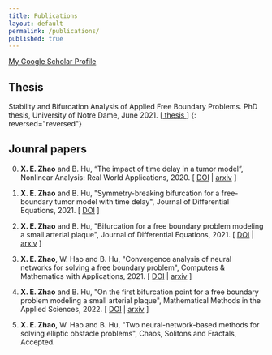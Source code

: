 ```yaml
---
title: Publications
layout: default
permalink: /publications/
published: true
---
```


<a href="https://scholar.google.com/citations?user=jlRNTa8AAAAJ&hl=en">My Google Scholar Profile</a>

## Thesis
Stability and Bifurcation Analysis of Applied Free Boundary Problems. PhD thesis, University of Notre Dame, June 2021. [[ thesis ](https://drive.google.com/file/d/1Mrph0rRfZuhuKckJBSTx0xkz_KzfTBI9/view?usp=sharing)]
{: reversed="reversed"}


## Jounral papers
0. <b>X. E. Zhao</b> and B. Hu, “The impact of time delay in a tumor model”, Nonlinear Analysis: Real World Applications, 2020. [&nbsp;<a href="https://www.sciencedirect.com/science/article/abs/pii/S1468121818312732">DOI</a>&nbsp;| 
<a href="https://arxiv.org/abs/1907.01148">arxiv</a>&nbsp;]

0. <b>X. E. Zhao</b> and B. Hu, "Symmetry-breaking bifurcation for a free-boundary tumor model with time delay", Journal of Differential Equations, 2021. [&nbsp;<a href="https://www.sciencedirect.com/science/article/abs/pii/S0022039620300280">DOI</a>&nbsp;]

0. <b>X. E. Zhao</b> and B. Hu, "Bifurcation for a free boundary problem modeling a small arterial plaque", Journal of Differential Equations, 2021. [&nbsp;<a href="https://www.sciencedirect.com/science/article/abs/pii/S002203962100231X">DOI</a>&nbsp;|
<a href="https://arxiv.org/abs/2008.02407">arxiv</a>&nbsp;]

0. <b>X. E. Zhao</b>, W. Hao and B. Hu, "Convergence analysis of neural networks for solving a free boundary problem", Computers & Mathematics with Applications, 2021. [&nbsp;<a href="https://www.sciencedirect.com/science/article/pii/S0898122121001139?casa_token=o-RVbd0DHt0AAAAA:-WRnFnAO1k8AXBPk-2dFYNKJJkQ6fz9To45_M6OhZzpuZ0SmrfUutiIcq5FFkTicF5CvqItvyw">DOI</a>&nbsp;|
<a href="https://arxiv.org/abs/2011.00315">arxiv</a>&nbsp;]

0. <b>X. E. Zhao</b> and B. Hu, "On the first bifurcation point for a free boundary problem modeling a small arterial plaque", Mathematical Methods in the Applied Sciences, 2022. [&nbsp;<a href="https://onlinelibrary.wiley.com/doi/abs/10.1002/mma.8087">DOI</a>&nbsp;|
<a href="https://arxiv.org/abs/2011.01528">arxiv</a>&nbsp;]

0. <b>X. E. Zhao</b>, W. Hao and B. Hu, "Two neural-network-based methods for solving elliptic obstacle problems", Chaos, Solitons and Fractals, Accepted.






